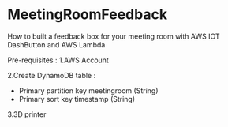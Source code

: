 # MeetingRoomFeedback

How to built a feedback box for your meeting room with AWS IOT DashButton and AWS Lambda

Pre-requisites : 
1.AWS Account

2.Create DynamoDB table :
  - Primary partition key 	meetingroom (String)
  - Primary sort key	timestamp (String)

3.3D printer







